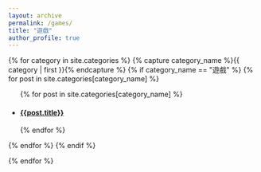```yaml
---
layout: archive
permalink: /games/
title: "遊戲"
author_profile: true
---
```


<div id="archives">
{% for category in site.categories %}
    {% capture category_name %}{{ category | first }}{% endcapture %}
    {% if category_name == "遊戲" %}
        {% for post in site.categories[category_name] %}
            <ul>
            {% for post in site.categories[category_name] %}
            <li>
            <article class="archive-item">
              <h4><a href="{{ site.baseurl }}{{ post.url }}">{{post.title}}</a></h4>
            </article>
            </li>
            {% endfor %}
            </ul>
        {% endfor %}
    {% endif %}

  <!-- <div class="archive-group">
    {% capture category_name %}{{ category | first }}{% endcapture %}
    <div id="#{{ category_name | slugize }}"></div>
    <h3 class="category-head">{{ category_name }}</h3>
    <a name="{{ category_name | slugize }}"></a>
    <ul>
    {% for post in site.categories[category_name] %}
    <li>
    <article class="archive-item">
      <h4><a href="{{ site.baseurl }}{{ post.url }}">{{post.title}}</a></h4>
    </article>
    </li>
    {% endfor %}
    </ul>
  </div> -->
{% endfor %}
</div>